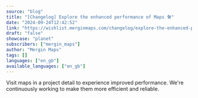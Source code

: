 ```yaml
---
source: "blog"
title: "[Changelog] Explore the enhanced performance of Maps 🛠️"
date: "2024-09-24T12:42:52"
link: "https://wishlist.merginmaps.com/changelog/explore-the-enhanced-performance-of-maps?utm_source=qgis"
draft: "false"
showcase: "planet"
subscribers: ["mergin_maps"]
author: "Mergin Maps"
tags: []
languages: ["en_gb"]
available_languages: ["en_gb"]
---
```


<p>Visit maps in a project detail to experience improved performance. We're continuously working to make them more efficient and reliable.</p>
